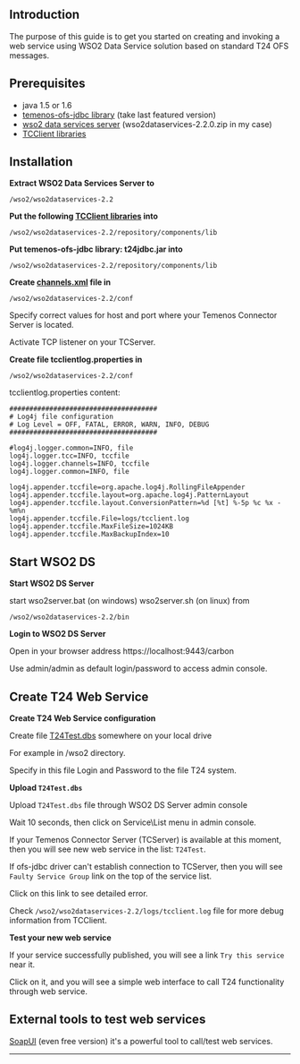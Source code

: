 ## Introduction ##
The purpose of this guide is to get you started on creating and invoking a web service using WSO2 Data Service solution based on standard T24 OFS messages.

## Prerequisites ##
  * java 1.5 or 1.6
  * [temenos-ofs-jdbc library](http://code.google.com/p/temenos-ofs-jdbc/downloads/list) (take last featured version)
  * [wso2 data services server](http://wso2.org/projects/data-services-server/java) (wso2dataservices-2.2.0.zip in my case)
  * [TCClient libraries](TCClientLibraryList.md)

## Installation ##

**Extract WSO2 Data Services Server to**
```
/wso2/wso2dataservices-2.2
```

**Put the following [TCClient libraries](TCClientLibraryList.md) into**
```
/wso2/wso2dataservices-2.2/repository/components/lib
```

**Put temenos-ofs-jdbc library: t24jdbc.jar into**
```
/wso2/wso2dataservices-2.2/repository/components/lib
```

**Create [channels.xml](ChannelsXml.md) file in**
```
/wso2/wso2dataservices-2.2/conf
```

Specify correct values for host and port where your Temenos Connector Server is located.

Activate TCP listener on your TCServer.

**Create file tcclientlog.properties in**
```
/wso2/wso2dataservices-2.2/conf
```

tcclientlog.properties content:
```
#####################################
# Log4j file configuration
# Log Level = OFF, FATAL, ERROR, WARN, INFO, DEBUG
#####################################

#log4j.logger.common=INFO, file
log4j.logger.tcc=INFO, tccfile
log4j.logger.channels=INFO, tccfile
log4j.logger.common=INFO, file

log4j.appender.tccfile=org.apache.log4j.RollingFileAppender
log4j.appender.tccfile.layout=org.apache.log4j.PatternLayout
log4j.appender.tccfile.layout.ConversionPattern=%d [%t] %-5p %c %x - %m%n
log4j.appender.tccfile.File=logs/tcclient.log
log4j.appender.tccfile.MaxFileSize=1024KB
log4j.appender.tccfile.MaxBackupIndex=10
```

## Start WSO2 DS ##

**Start WSO2 DS Server**

start wso2server.bat (on windows) wso2server.sh (on linux) from
```
/wso2/wso2dataservices-2.2/bin
```

**Login to WSO2 DS Server**

Open in your browser address https://localhost:9443/carbon

Use admin/admin as default login/password to access admin console.


## Create T24 Web Service ##
**Create T24 Web Service configuration**

Create file [T24Test.dbs](Wso2DataServiceExample.md) somewhere on your local drive

For example in /wso2 directory.

Specify in this file Login and Password to the file T24 system.

**Upload `T24Test.dbs`**

Upload `T24Test.dbs` file through WSO2 DS Server admin console

Wait 10 seconds, then click on Service\List menu in admin console.

If your Temenos Connector Server (TCServer) is available at this moment, then you will see new web service in the list: `T24Test`.

If ofs-jdbc driver can't establish connection to TCServer, then you will see `Faulty Service Group` link on the top of the service list.

Click on this link to see detailed error.

Check `/wso2/wso2dataservices-2.2/logs/tcclient.log` file for more debug information from TCClient.

**Test your new web service**

If your service successfully published, you will see a link `Try this service` near it.

Click on it, and you will see a simple web interface to call T24 functionality through web service.

## External tools to test web services ##

[SoapUI](http://www.soapui.org/) (even free version) it's a powerful tool to call/test web services.




---
